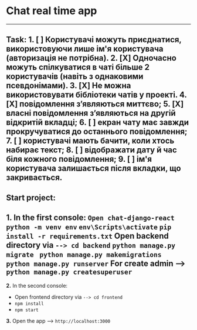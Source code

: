 # Chat real time app
---
 **Task**: 
 **1.** [ ] Користувачі можуть приєднатися, використовуючи лише ім'я користувача (авторизація не потрібна). 
 **2.** [X] Одночасно можуть спілкуватися в чаті більше 2 користувачів (навіть з однаковими псевдонімами). 
 **3.** [X] Не можна використовувати бібліотеки чатів у проекті. 
 **4.**  [X] повідомлення з’являються миттєво; 
 **5.** [X] власні повідомлення з’являються на другій відкритій вкладці; 
 **6.** [ ] екран чату має завжди прокручуватися до останнього повідомлення; 
 **7.**  [ ] користувачі мають бачити, коли хтось набирає текст; 
 **8.** [ ] відображати дату й час біля кожного повідомлення; 
 **9.** [ ] ім'я користувача залишається після вкладки, що закривається.
---
**Start project**:
---
 **1.** In the first console:
 	 `Open chat-django-react`
	 `python -m venv env`
	 `env\Scripts\activate`
	 `pip install -r requirements.txt`
    Open backend directory via `--> cd backend` 
    `python manage.py migrate `
   `python manage.py makemigrations `
   `python manage.py runserver`
   For create admin --> `python manage.py createsuperuser`
---
**2.** In the second console:
 - Open frontend directory via `--> cd frontend` 
 - `npm install` 
 - `npm start` 

 **3.** Open the app  --> `http://localhost:3000`